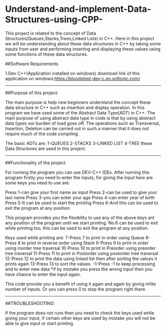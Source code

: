 # Understand-and-implement-Data-Structures-using-CPP-
This project is related to the concept of Data Structures(Queues,Stacks,Trees,Linked Lists) in C++. Here in this project we will be understanding about these data structures in C++ by taking some inputs  from user and performing inserting and displaying these values using some functions of these data structures.

##Software Requirements

1.Dev C++(Application installed on windows)
download link of this application on windows:https://bloodshed-dev-c.en.softonic.com/

----------------------------------------
##Purpose of this project:

The main purpose is help new beginners understand the concept these data structure in C++ such as insertion and display operation.
In this program we have used some of the Abstract Data Type(ADT) in C++. 
The main purpose of using abstract data type in code is that by using abstract data types our burden of 
load goes off. 
The operations such as Transversal, Insertion, Deletion can be carried out in such a manner that it does not require much of the code compiling.

The basic ADTs are:
1-QUEUES
2-STACKS
3-LINKED LIST
4-TREE
these Data Structures are used in this project.

----------------------------------------
##Functionality of the project:

For running the program you can use DEV-C++ IDEs.
After running this program firstly you need to enter the inputs, for giving the input here are some keys you need to use are:

Press 1-can give your first name as input
Press 2-can be used to give your last name
Press 3-you can enter your age
Press 4-can enter year of birth
Press 5-It can be used to start the printing
Press 6-And this can be used to exit the program at any position                   

This program provides you the flexibility to use any of the above keys ant any
position of the program until we start printing. No.6 can be used to exit while
printing too, this can be used to exit the program at any position.


Keys used while printing are:
7-Press 7 to print in order using Queue
8-Press 8 to print in reverse order using Stack
9-Press 9 to print in order using inorder tree traversal
10-Press 10 to print in Preorder using preorder tree traversal
11-Press 11 to print in Postorder using postorder tree traversal
12-Press 12 to print the data using linked list
   then after sorting the values it prints again
13-Press 13 to sort the values.
-1-Press -1 to keep processing and to enter new data
*if by mistake you press the wrong input then you have chance to enter the input again.

This code provide you a benefit of using it again and again by giving infite 
number of inputs. Or you can press 0 to stop the program right there.

----------------------------------------
##TROUBLESHOOTING:

If the program does not runs then you need to check the keys used while giving your
input, if certain other keys are used by mistake you will not be able to give input 
or start printing.
